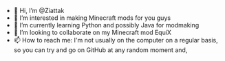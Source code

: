 - 👋 Hi, I’m @Ziattak
- 👀 I’m interested in making Minecraft mods for you guys
- 🌱 I’m currently learning Python and possibly Java for modmaking
- 💞️ I’m looking to collaborate on my Minecraft mod EquiX
- 📫 How to reach me: I'm not usually on the computer on a regular basis, so you can try and go on GitHub at any random moment and,

<!---
Ziattak/Ziattak is a ✨ special ✨ repository because its `README.md` (this file) appears on your GitHub profile.
You can click the Preview link to take a look at your changes.
--->
